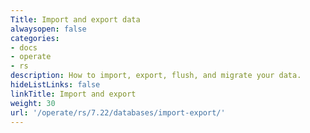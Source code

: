 ```yaml
---
Title: Import and export data
alwaysopen: false
categories:
- docs
- operate
- rs
description: How to import, export, flush, and migrate your data.
hideListLinks: false
linkTitle: Import and export
weight: 30
url: '/operate/rs/7.22/databases/import-export/'
---
```

